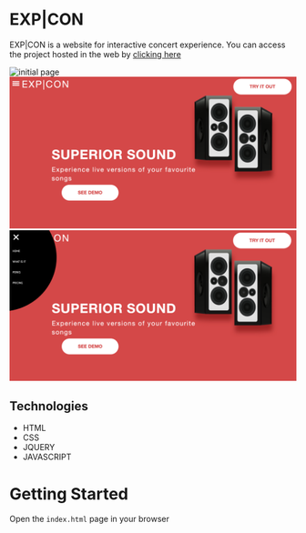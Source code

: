 
# EXP|CON
EXP|CON is a website for interactive concert experience.
You can access the project hosted in the web by [clicking here](https://exp-con.vercel.app/)

![initial page](images/home-page.png)
![what is it page](images/what-is-it-page.png)
![hamburger menu](images/hamburger-menu.png)

 ## Technologies
- HTML
- CSS
- JQUERY
- JAVASCRIPT


# Getting Started

Open the `index.html` page in your browser